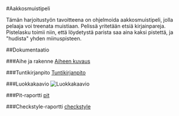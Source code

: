 #Aakkosmuistipeli
 
Tämän harjoitustyön tavoitteena on ohjelmoida aakkosmuistipeli, jolla pelaaja voi treenata muistiaan.
Pelissä yritetään etsiä kirjainpareja. 
Pistelasku toimii niin, että löydetystä parista saa aina kaksi pistettä,
ja "hudista" yhden miinuspisteen.

##Dokumentaatio

###Aihe ja rakenne
[Aiheen kuvaus](Dokumentaatio/aiheenKuvausJaRakenne.md)

###Tuntikirjanpito
[Tuntikirjanpito](Dokumentaatio/tuntikirjanpito.md)

###Luokkakaavio
![Luokkakaavio](http://yuml.me/b3310b22 "Luokkakaavio")

###Pit-raportti
[pit](http://htmlpreview.github.io/?https://github.com/MaijaMahlamaki/Aakkosmuistipeli/blob/master/Dokumentaatio/pit/201609222017/index.html "pit-raportti")

###Checkstyle-raportti
[checkstyle](http://htmlpreview.github.io/?https://github.com/MaijaMahlamaki/Aakkosmuistipeli/blob/master/Dokumentaatio/site/checkstyle.html "checkstyle")
